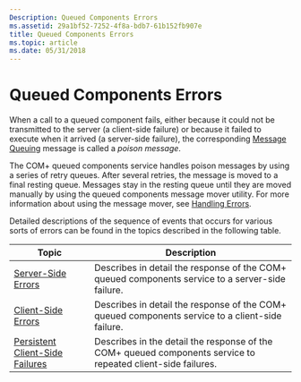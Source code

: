 ```yaml
---
Description: Queued Components Errors
ms.assetid: 29a1bf52-7252-4f8a-bdb7-61b152fb907e
title: Queued Components Errors
ms.topic: article
ms.date: 05/31/2018
---
```


# Queued Components Errors

When a call to a queued component fails, either because it could not be transmitted to the server (a client-side failure) or because it failed to execute when it arrived (a server-side failure), the corresponding [Message Queuing](/previous-versions/windows/desktop/legacy/ms711472(v=vs.85)) message is called a *poison message*.

The COM+ queued components service handles poison messages by using a series of retry queues. After several retries, the message is moved to a final resting queue. Messages stay in the resting queue until they are moved manually by using the queued components message mover utility. For more information about using the message mover, see [Handling Errors](handling-errors-in-queued-components.md).

Detailed descriptions of the sequence of events that occurs for various sorts of errors can be found in the topics described in the following table.



| Topic                                                                             | Description                                                                                                             |
|-----------------------------------------------------------------------------------|-------------------------------------------------------------------------------------------------------------------------|
| [Server-Side Errors](server-side-errors.md)<br/>                           | Describes in detail the response of the COM+ queued components service to a server-side failure.<br/>             |
| [Client-Side Errors](client-side-errors.md)<br/>                           | Describes in detail the response of the COM+ queued components service to a client-side failure.<br/>             |
| [Persistent Client-Side Failures](persistent-client-side-failures.md)<br/> | Describes in the detail the response of the COM+ queued components service to repeated client-side failures.<br/> |



 

 

 




